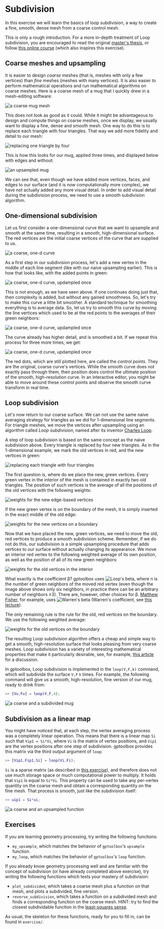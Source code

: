 # Subdivision
In this exercise we will learn the basics of loop subdivision, a way to create
a fine, smooth, dense mesh from a coarse control mesh.

This is only a rough introduction.
For a more in-depth treatment of Loop subdivision, you are encouraged to read
the original [master's thesis](https://www.microsoft.com/en-us/research/publication/smooth-subdivision-surfaces-based-on-triangles/),
or follow [this online course](https://graphics.stanford.edu/~mdfisher/subdivision.html)
(which also inspires this exercise).


## Coarse meshes and upsampling

It is easier to design _coarse_ meshes (that is, meshes with only a few
vertices) than _fine_ meshes (meshes with many vertices).
It is also easier to perform mathematical operations and run mathematical
algorithms on coarse meshes.
Here is a coarse mesh of a mug that I quickly drew in a mesh-editing software:

![a coarse mug mesh](assets/coarse-mug.png)

This does not look as good as it could.
While it might be advantageous to design and compute things on coarse meshes,
once we display, we usually want to display a fine, dense and smooth mesh.
One way to do this is to replace each triangle with four triangles.
That way we add more fidelity and detail to our mesh:

![replacing one triangle by four](assets/upsample.png)

This is how this looks for our mug, applied three times, and displayed below
with edges and without:

![an upsampled mug](assets/upsampled-mug.png)

We can see that, even though we have added more vertices, faces, and edges to
our surface (and it is now computationally more complex), we have not actually
added any more visual detail.
In order to add visual detail during the subdivision process, we need to use a
smooth subdivision algorithm.


## One-dimensional subdivision

Let us first consider a one-dimensional curve that we want to upsample and
smooth at the same time, resulting in a smooth, high-dimensional surface.
The red vertices are the initial coarse vertices of the curve that are
supplied to us.

![a coarse, one-d curve](assets/oned-curve.png)

As a first step in our subdivision process, let's add a new vertex in the middle
of each line segment (like with our naive upsampling earlier).
This is how that looks like, with the added points in green:

![a coarse, one-d curve, updampled once](assets/oned-curve-upd.png)

This is not enough, as we have seen above.
If one continues doing just that, then complexity is added, but without any
gained smoothness.
So, let's try to make this curve a little bit smoother.
A standard technique for smoothing everything is to average data.
So, let us try to smooth this curve by moving the line vertices which used to
be at the red points to the averages of their green neighbors:

![a coarse, one-d curve, updampled once](assets/oned-curve-smoothedonce.png)

The curve already has higher detail, and is smoothed a bit.
If we repeat this process for three more times, we get:

![a coarse, one-d curve, updampled once](assets/oned-curve-smoothedfourtimes.png)

The red dots, which are still plotted here, are called the _control points_.
They are the original, coarse curve's vertices.
While the smooth curve does not exactly pass through them, their position does
control the ultimate position of the smooth, high-resolution curve.
In an interactive editor, you might be able to move around these control points
and observe the smooth curve transform in real time.


## Loop subdivision

Let's now return to our coarse surface.
We can not use the same naive averaging strategy for triangles as we did for
1-dimensional line segments.
For triangle meshes, we move the vertices after upsampling using an algorithm
called _Loop subdivision_, named after its inventor
[Charles Loop](https://www.microsoft.com/en-us/research/publication/smooth-subdivision-surfaces-based-on-triangles/).

A step of loop subdivision is based on the same concept as the naive subdivision
above.
Every triangle is replaced by four new triangles.
As in the 1-dimensional example, we mark the old vertices in red, and the new
vertices in green:

![replacing each triangle with four triangles](assets/one-to-four-labeled.png)

The first question is, where do we place the new, green vertices.
Every green vertex in the interior of the mesh is contained in exactly two old
triangles.
The position of such vertices is the average of all the positions of the old
vertices with the following weights:

![weights for the new edge-based vertices](assets/new-verts-on-edge.png)

If the new green vertex is on the boundary of the mesh, it is simply inserted in
the exact middle of the old edge:

![weights for the new vertices on a boundary](assets/new-verts-on-bdry.png)

Now that we have placed the new, green vertices, we need to move the old, red
vertices to produce a smooth subdivision scheme.
Remember, if we do not do this, our subdivision is a simple upsampling
procedure that adds vertices to our surface without actually changing its
appearance.
We move an interior red vertex to the following weighted average of its own
position, as well as the position of all of its new green neighbors:

![weights for the old vertices in the interior](assets/old-verts-interior.png)

What exactly is the coefficient β?
gptoolbox uses
![Loop's beta](assets/loops-beta.png), where n is the number
of green neighbors of the moved red vertex
(even though the image above shows only six neighbors, in practice there
can be an arbitrary number of neighbors ≥3).
There are, however, other choices for β.
[Matthew Fisher](https://graphics.stanford.edu/~mdfisher/subdivision.html),
for example, uses ![Warren's beta](assets/warrens-beta.png)
(Warren's coefficient, see
[this lecture](https://www.cs.princeton.edu/courses/archive/fall06/cos526/lectures/subdivision.pdf)).

The only remaining rule is the rule for the old, red vertices on the boundary.
We use the following weighted average:

![weights for the old vertices on the boundary](assets/old-verts-on-boundary.png)

The resulting Loop subdivision algorithm offers a cheap and simple way to get
a smooth, high-resolution surface that looks pleasing from very coarse meshes.
Loop subdivision has a variety of interesting mathematical properties that make
it particularly desirable, see, for example,
[this article](https://www.dgp.toronto.edu/public_user/stam/reality/Research/pdf/loop.pdf)
for a discussion.

In gptoolbox, Loop subdivision is implemented in the `loop(V,F,k)` command,
which will subdivide the surface `V,F` `k` times.
For example, the following command will give us a smooth, high-resolution, fine
version of our mug, ready to drink from:
```MATLAB
>> [Vu,Fu] = loop(V,F,4);
```

![a coarse and a subdivided mug](assets/coarse-and-subdivided-mug.png)


## Subdivision as a linear map

You might have noticed that, at each step, the vertex averaging process was
a completely linear operation.
This means that there is a linear map `Si` such that `Vip1 = Si*Vi`,
where `Vi` is the matrix of vertex positions, and `Vip1` are the vertex
positions after one step of subdivision.
gptoolbox provides this matrix via the third output argument of `loop`:
```MATLAB
>> [Vip1,Fip1,Si] = loop(Vi,Fi);
```

`Si` is a sparse matrix (as described in
[this exercise](../010_sparse_matrices/010_sparse_matrices.m)), and therefore
does not use much storage space or much computational power to multiply.
It holds that `Vip1` is equal to `Si*Vi`.
This property can be used to take any per-vertex quantity on the coarse
mesh and obtain a corresponding quantity on the fine mesh.
That process is smooth, just like the subdivision itself:
```MATLAB
>> uip1 = Si*ui;
```

![a coarse and an upsampled function](assets/coarse-and-upsampled-function.png)


## Exercises

If you are learning geometry processing, try writing the following functions:
* `my_upsample`, which matches the behavior of `gptoolbox`'s `upsample` function.
* `my_loop`, which matches the behavior of `gptoolbox`'s `loop` function.

If you already know geometry processing well and are familiar with the concept
of subdivision (or have already completed above exercise),
try writing the following functions which tests your mastery of subdivision:
* `plot_subdivided`, which takes a coarse mesh plus a function on that mesh,
and plots a subdivided, fine version.
* `reverse_subdivision`, which takes a function on a subdivided mesh and finds
a corresponding function on the coarse mesh.
HINT: try to find the closest subdividable function in the
[least-squares sense](https://en.wikipedia.org/wiki/Least_squares).

As usual, the skeleton for these functions, ready for you to fill in, can be
found in `exercise/`.
